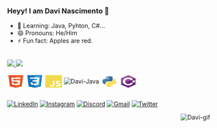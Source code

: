 ### Heyy! I am Davi Nascimento 👋
 
- 🌱  Learning: Java, Pyhton, C#...
- 😄 Pronouns: He/Him 
- ⚡ Fun fact: Apples are red.


 
##

<a href="https://github.com/DaviSNascimento/stats-readme">
  <img  width=50%%  src="https://github-readme-stats.vercel.app/api?username=DaviSNascimento&show_icons=true&theme=tokyonight" />
</a>
<a href="https://github.com/DaviSNascimento/convoychat">
  <img  width=45% src="https://github-readme-stats.vercel.app/api/top-langs?username=DaviSNascimento&layout=compact&langs_count=8&theme=tokyonight" />
</a>

 <div style="display: inline_block"><br>
  <img align="center" alt="Davi-HTML" height="30" width="40" src="https://raw.githubusercontent.com/devicons/devicon/master/icons/html5/html5-original.svg">
  <img align="center" alt="Davi-CSS" height="30" width="40" src="https://raw.githubusercontent.com/devicons/devicon/master/icons/css3/css3-original.svg">
  <img align="center" alt="Davi-Js" height="30" width="40" src="https://raw.githubusercontent.com/devicons/devicon/master/icons/javascript/javascript-plain.svg">   
  <img align="center" alt="Davi-Java" height="30" width="40" src="https://cdn.jsdelivr.net/gh/devicons/devicon/icons/java/java-original.svg" />
  <img align="center" alt="Davi-Python" height="30" width="40" src="https://raw.githubusercontent.com/devicons/devicon/master/icons/python/python-original.svg">
  <img align="center" alt="Davi-Csharp" height="30" width="40" src="https://raw.githubusercontent.com/devicons/devicon/master/icons/csharp/csharp-original.svg">
</div>
  
  ##
<a href="https://www.linkedin.com/in/davi-nascimento-760a87204/" target="_blank">![LinkedIn](https://img.shields.io/badge/linkedin-%230077B5.svg?style=for-the-badge&logo=linkedin&logoColor=white)</a>
<a href="https://www.instagram.com/nasc__davi/" target="_blank">![Instagram](https://img.shields.io/badge/Instagram-%23E4405F.svg?style=for-the-badge&logo=Instagram&logoColor=white)</a>
<a href="https://discord.com/channels/@me" target="_blank">![Discord](https://img.shields.io/badge/Discord-%235865F2.svg?style=for-the-badge&logo=discord&logoColor=white)</a>
<a href="mailto:nascimentoos.davi@gmail.com" target="_blank">![Gmail](https://img.shields.io/badge/Gmail-D14836?style=for-the-badge&logo=gmail&logoColor=white)</a>
<a href="https://twitter.com/Nasc__Davi" target="_blank">![Twitter](https://img.shields.io/badge/Twitter-%231DA1F2.svg?style=for-the-badge&logo=Twitter&logoColor=white)</a>
 <br>
 
 <a>
   <img  align="right" alt="Davi-gif" height=100em width=100em src="https://i0.wp.com/media2.giphy.com/media/3o7qE4iwtQb9PSYsE0/giphy.gif"/>
</a>


